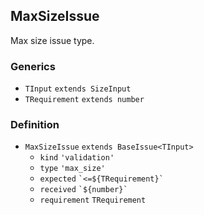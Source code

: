 MaxSizeIssue
------------

Max size issue type.

### Generics

*   `TInput` `extends SizeInput`
*   `TRequirement` `extends number`

### Definition

*   `MaxSizeIssue` `extends BaseIssue<TInput>`
    *   `kind` `'validation'`
    *   `type` `'max_size'`
    *   `expected` `` `<=${TRequirement}` ``
    *   `received` `` `${number}` ``
    *   `requirement` `TRequirement`